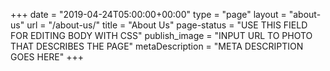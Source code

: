 +++
date = "2019-04-24T05:00:00+00:00"
type = "page"
layout = "about-us"
url = "/about-us/"
title = "About Us"
page-status = "USE THIS FIELD FOR EDITING BODY WITH CSS"
publish_image = "INPUT URL TO PHOTO THAT DESCRIBES THE PAGE"
metaDescription = "META DESCRIPTION GOES HERE"
+++